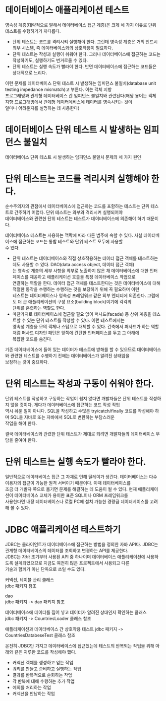 # **데이터베이스 애플리케이션 테스트**  
영속성 계층(대략적으로 말해서 데이터베이스 접근 계층)은 크게 세 가지 이유로 단위 테스트를 수행하기가 까다롭다.  
- 단위 테스트는 코드를 격리시켜 실행해야 한다. 그런데 영속성 계층은 거의 반드시 외부 시스템, 즉 데이터베이스와의 상호작용이 필요하다.  
- 단위 테스트는 작성과 실행이 쉬워야 한다. 그러나 데이터베이스에 접근하는 코드는 작성하기도, 실행하기도 번거로울 수 있다.  
- 단위 테스트는 실행 속도가 빨라야 한다. 반면 데이터베이스에 접근하는 코드들은 상대적으로 느리다.  
  
이런 문제를 데이터베이스 단위 테스트 시 발생하는 임피던스 불일치(database unit testing impedance mismatch)고 부른다. 이는 객체 지향  
프로그래밍과 관계형 데이터베이스 간 임피던스 불일치와 관련된다(해당 용어는 객체 지향 프로그래밍에서 관계형 데이터에비스에 데이터를 영속시키는 것이  
얼마나 어려운지를 설명하는 데 사용한다)

# **데이터베이스 단위 테스트 시 발생하는 임피던스 불일치**  
데이터베이스 단위 테스트 시 발생하는 임피던스 불일치 문제의 세 가지 원인  
  
# **단위 테스트는 코드를 격리시켜 실행해야 한다.**  
순수주의자의 관점에서 데이터베이스에 접근하는 코드를 포함하는 테스트는 단위 테스트로 간주하기 어렵다. 단위 테스트는 외부와 격리시켜 실행되어야  
데이터베이스와 관련한 단위 테스트는 테스트가 데이터베이스에 의존해야 하기 때문이다.  
  
데이터베이스 테스트는 사용하는 맥락에 따라 다른 범주에 속할 수 있다. 사실 데이터베이스에 접근하는 코드는 통합 테스트와 단위 테스트 모두에 사용할  
수 있다.  
  
- 단위 테스트는 데이터베이스와 직접 상호작용하는 데이터 접근 객체를 테스트하는 데도 사용할 수 있다. DAO(data access object, 데이터 접근 객체)  
는 영속성 계층의 세부 사항을 외부로 노출하지 않은 채 데이터베이스에 대한 인터페이스를 제공하고 애플리케이션 호출을 특정 데이터베이스 작업으로  
연결하는 역할을 한다. 데이터 접근 객체를 테스트한다는 것은 데이터베이스에 대해 적절한 동작을 수행하는 수행하는 것을 보장하기 위해 꼭 필요하며 이런  
테스트는 데이터베이스나 영속성 프레임워크 같은 외부 엔티티에 의존한다. 그럼에도 더 큰 애플리케이션의 구성 요소(building block)이기에 각각의  
단위를 훈련하는 역할도 한다.
- 마찬가지로 데이터베이스에 접근할 필요 없이 퍼사드(facade) 등 상위 계층을 테스트할 수 있는 단위 테스트를 작성할 수 있다. 이런 테스트에서는  
영속성 계층을 모의 객체나 스텁으로 대체할 수 있다. 건축에서 퍼사드가 하는 역할처럼 퍼사드 디자인 패턴은 앞쪽에 간단한 인터페이스를 두고 그 아래에  
복잡한 코드를 숨긴다.  
  
기존 데이터베이스에 들어 있는 데이터가 테스트에 방해를 할 수 있으므로 데이터베이스와 관련한 테스트를 수행하기 전에는 데이터베이스가 알려진 상태임을  
보장하는 것이 중요하다.  
  
# **단위 테스트는 작성과 구동이 쉬워야 한다.**  
단위 테스트를 작성하고 구동하는 작업이 쉽지 않다면 개발자들은 단위 테스트를 작성하지 않을 것이다. 게다가 데이터베이스에 접근하는 코드 작성 작업  
역시 쉬운 일이 아니다. SQL을 작성하고 수많은 try/catch/finally 코드를 작성해야 하며 SQL을 자바로 또는 자바에서 SQL로 변환하는 부담스러운  
작업을 해야 한다.  
  
결국 데이터베이스와 관련한 단위 테스트가 제대로 되려면 개발자들의 데이터베이스 부담을 줄여야 한다.  
  
# **단위 테스트는 실행 속도가 빨라야 한다.**  
일반적으로 데이터베이스 접근 그 자체로 인해 딜레이가 생긴다. 데이터베이스는 다수 이용자의 접근이 가능한 원격 서버이기 때문이다. 이때 데이터베이스를  
조금 더 개발자 쪽으로 옮기면 문제를 해결하는 데 도움이 될 수 있다. 현재 애플리케이션이 데이터베이스 교체가 용이한 표준 SQL이나 ORM 프레임워크를  
사용한다면 내장 데이터베이스나 로컬 PC에 설치 가능한 경량급 데이터베이스를 고려해 볼 수 있다.  
  
# **JDBC 애플리케이션 테스트하기**  
JDBC는 클라이언트가 데이터베이스에 접근하는 방법을 정의한 자바 API다. JDBC는 관계형 데이터베이스의 데이터를 조회하고 변경하는 API를 제공한다.  
JDBC는 자바 초기부터 사용된 API 중 하나이며 데이터베이스 애플리케이션에 사용하도록 설계되었으므로 지금도 여전히 많은 프로젝트에서 사용되고 다른  
기술과 함께가 아닌 단독으로 쓰일 수도 있다.  
  
커넥션, 테이블 관리 클래스  
jdbc 패키지 참조  
  
dao  
jdbc 패키지 -> dao 패키지 참조  
  
데이터베이스에 데이터를 집어 넣고 데이터가 알려진 상태인지 확인하는 클래스  
jdbc 패키지 -> CountriesLoader 클래스 참조  
  
애플리케이션과 데이터베이스 간 상호작용 테스트
jdbc 패키지 -> CountriesDatabeseTest 클래스 참조  
  
온전히 JDBC만 가지고 데이터베이스에 접근했는데 테스트의 반복되는 작업을 위해 아래와 같은 지루한 코드를 작성해야 했다.  
- 커넥션 객체를 생성하고 얻는 작업  
- 쿼리를 만들고 준비하고 실행하는 작업  
- 결과를 반복적으로 순회하는 작업  
- 각 반복에 대해 수행하는 추가 작업  
- 예외를 처리하는 작업  
- 커넥션을 반납하는 작업  
  
